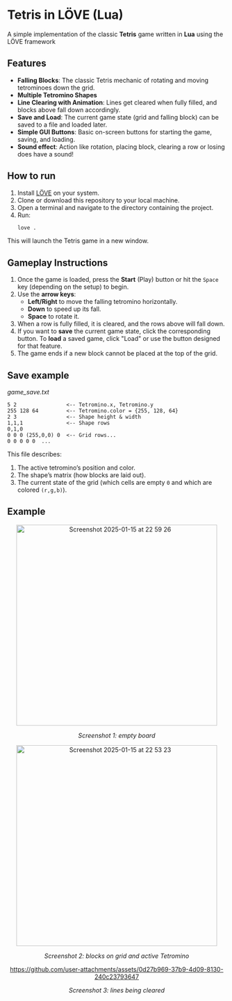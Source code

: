 # Tetris in LÖVE (Lua)
A simple implementation of the classic **Tetris** game written in **Lua** using the LÖVE framework

## Features

- **Falling Blocks**: The classic Tetris mechanic of rotating and moving tetrominoes down the grid.
- **Multiple Tetromino Shapes**
- **Line Clearing with Animation**: Lines get cleared when fully filled, and blocks above fall down accordingly.
- **Save and Load**: The current game state (grid and falling block) can be saved to a file and loaded later.
- **Simple GUI Buttons**: Basic on-screen buttons for starting the game, saving, and loading.
- **Sound effect**: Action like rotation, placing block, clearing a row or losing does have a sound!

## How to run

1. Install [LÖVE](https://love2d.org/) on your system.
2. Clone or download this repository to your local machine.
3. Open a terminal and navigate to the directory containing the project.
4. Run:
   ```bash
   love .
   ```
This will launch the Tetris game in a new window.

## Gameplay Instructions

1. Once the game is loaded, press the **Start** (Play) button or hit the `Space` key (depending on the setup) to begin.
2. Use the **arrow keys**:
    - **Left/Right** to move the falling tetromino horizontally.
    - **Down** to speed up its fall.
    - **Space** to rotate it.
3. When a row is fully filled, it is cleared, and the rows above will fall down.
4. If you want to **save** the current game state, click the corresponding button. To **load** a saved game, click "Load" or use the button designed for that feature.
5. The game ends if a new block cannot be placed at the top of the grid.

## Save example

_game_save.txt_
```
5 2                <-- Tetromino.x, Tetromino.y
255 128 64         <-- Tetromino.color = {255, 128, 64}
2 3                <-- Shape height & width
1,1,1              <-- Shape rows
0,1,0
0 0 0 (255,0,0) 0  <-- Grid rows...
0 0 0 0 0  ...
```

This file describes:
1. The active tetromino’s position and color.
2. The shape’s matrix (how blocks are laid out).
3. The current state of the grid (which cells are empty `0` and which are colored `(r,g,b)`).

## Example
<div align="center">
   <img width="462" alt="Screenshot 2025-01-15 at 22 59 26" src="https://github.com/user-attachments/assets/df3a84c2-56c0-47bb-993d-387ec1c4ae1f" width="700" alt="Screenshot 1"/>
   <p><i>Screenshot 1: empty board</i></p>

  <img width="462" alt="Screenshot 2025-01-15 at 22 53 23" src="https://github.com/user-attachments/assets/f372b4a5-a733-4785-95b6-e30308995468" width="700" alt="Screenshot 2"/>
  <p><i>Screenshot 2: blocks on grid and active Tetromino</i></p>

https://github.com/user-attachments/assets/0d27b969-37b9-4d09-8130-240c23793647
  <p><i>Screenshot 3: lines being cleared</i></p>
</div>
